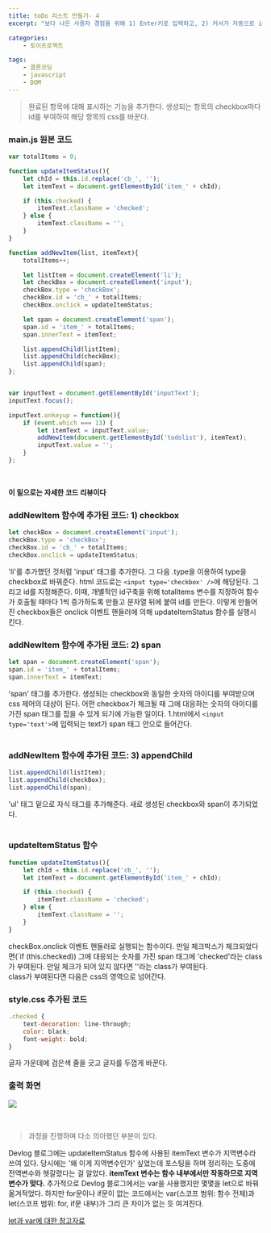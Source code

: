 ```yaml
---
title: toDo 리스트 만들기- 4
excerpt: "보다 나은 사용자 경험을 위해 1) Enter키로 입력하고, 2) 커서가 자동으로 input칸에 잡히고, 3) 다음 list를 입력할 때 굳이 지우지 않도록 개선시킨다."

categories: 
    - 토이프로젝트

tags: 
    - 클론코딩
    - javascript
    - DOM
---
```


> 완료된 항목에 대해 표시하는 기능을 추가한다. 생성되는 항목의 checkbox마다 id를 부여하여 해당 항목의 css를 바꾼다.

### main.js 원본 코드
```javascript
var totalItems = 0;

function updateItemStatus(){
    let chId = this.id.replace('cb_', '');
    let itemText = document.getElementById('item_' + chId);

    if (this.checked) { 
        itemText.className = 'checked'; 
    } else { 
        itemText.className = ''; 
    }
}

function addNewItem(list, itemText){
    totalItems++;

    let listItem = document.createElement('li');
    let checkBox = document.createElement('input');
    checkBox.type = 'checkBox';
    checkBox.id = 'cb_' + totalItems;
    checkBox.onclick = updateItemStatus;

    let span = document.createElement('span');
    span.id = 'item_' + totalItems;
    span.innerText = itemText;   

    list.appendChild(listItem);
    list.appendChild(checkBox);
    list.appendChild(span);
};


var inputText = document.getElementById('inputText');
inputText.focus();

inputText.onkeyup = function(){
    if (event.which === 13) {
        let itemText = inputText.value;
        addNewItem(document.getElementById('todolist'), itemText);
        inputText.value = '';
    }   
};
```
<br>

**이 밑으로는 자세한 코드 리뷰이다**

### addNewItem 함수에 추가된 코드: 1) checkbox
```javascript
let checkBox = document.createElement('input');
checkBox.type = 'checkBox';
checkBox.id = 'cb_' + totalItems;
checkBox.onclick = updateItemStatus;
```

'li'를 추가했던 것처럼 'input' 태그를 추가한다. 그 다음 .type을 이용하여 type을 checkbox로 바꿔준다. html 코드로는 `<input type='checkbox' />`에 해당된다. 그리고 id를 지정해준다. 이때, 개별적인 id구축을 위해 totalItems 변수를 지정하여 함수가 호출될 때마다 1씩 증가하도록 만들고 문자열 뒤에 붙여 id를 만든다. 이렇게 만들어진 checkbox들은 onclick 이벤트 핸들러에 의해 updateItemStatus 함수를 실행시킨다.
<br>

### addNewItem 함수에 추가된 코드: 2) span
```javascript
let span = document.createElement('span');
span.id = 'item_' + totalItems;
span.innerText = itemText;  
```

'span' 태그를 추가한다. 생성되는 checkbox와 동일한 숫자의 아이디를 부여받으며 css 제어의 대상이 된다. 어떤 checkbox가 체크될 때 그에 대응하는 숫자의 아이디를 가진 span 태그를 잡을 수 있게 되기에 가능한 일이다. 1.html에서 `<input type='text'>`에 입력되는 text가 span 태그 안으로 들어간다.  
<br>

### addNewItem 함수에 추가된 코드: 3) appendChild
```javascript
list.appendChild(listItem);
list.appendChild(checkBox);
list.appendChild(span);
```

'ul' 태그 밑으로 자식 태그를 추가해준다. 새로 생성된 checkbox와 span이 추가되었다.
<br><br>

### updateItemStatus 함수
```javascript
function updateItemStatus(){
    let chId = this.id.replace('cb_', '');
    let itemText = document.getElementById('item_' + chId);

    if (this.checked) { 
        itemText.className = 'checked'; 
    } else { 
        itemText.className = ''; 
    }
}
```

checkBox.onclick 이벤트 핸들러로 실행되는 함수이다. 만일 체크박스가 체크되었다면(`if (this.checked)) 그에 대응되는 숫자를 가진 span 태그에 'checked'라는 class가 부여된다. 만일 체크가 되어 있지 않다면 ''라는 class가 부여된다.  
class가 부여된다면 다음은 css의 영역으로 넘어간다.
<br>

### style.css 추가된 코드
```javascript
.checked {
    text-decoration: line-through;
    color: black;
    font-weight: bold;
}
```

글자 가운데에 검은색 줄을 긋고 글자를 두껍게 바꾼다.
<br>

### 출력 화면
![](https://dulcis-hortus.github.io/assets/images/4_fp.JPG)

<br>

> 과정을 진행하며 다소 의아했던 부분이 있다.

Devlog 블로그에는 updateItemStatus 함수에 사용된 itemText 변수가 지역변수라 쓰여 있다. 당시에는 '왜 이게 지역변수인가' 싶었는데 포스팅을 하며 정리하는 도중에 전역변수와 헷갈렸다는 걸 알았다. **itemText 변수는 함수 내부에서만 작동하므로 지역변수가 맞다.**  추가적으로 Devlog 블로그에서는 var을 사용했지만 몇몇을 let으로 바꿔 옮겨적었다. 하지만 for문이나 if문이 없는 코드에서는 var(스코프 범위: 함수 전체)과 let(스코프 범위: for, if문 내부)가 그리 큰 차이가 없는 듯 여겨진다.   

[let과 var에 대한 참고자료](https://developer.mozilla.org/ko/docs/Web/JavaScript/Reference/Statements/let)

<br>






